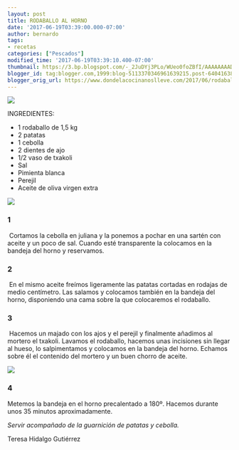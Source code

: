 ```yaml
---
layout: post
title: RODABALLO AL HORNO
date: '2017-06-19T03:39:00.000-07:00'
author: bernardo
tags:
- recetas
categories: ["Pescados"]
modified_time: '2017-06-19T03:39:10.400-07:00'
thumbnail: https://3.bp.blogspot.com/-_2JuDYj3PLo/WUeo0foZBfI/AAAAAAAADtY/YULRJ_QEJrMSnDYQB_1V0dGdVjKQ1hpEgCLcBGAs/s72-c/04.JPG
blogger_id: tag:blogger.com,1999:blog-5113370346961639215.post-6404163842921963485
blogger_orig_url: https://www.dondelacocinanoslleve.com/2017/06/rodaballo-al-horno.html
---
```


![](https://3.bp.blogspot.com/-_2JuDYj3PLo/WUeo0foZBfI/AAAAAAAADtY/YULRJ_QEJrMSnDYQB_1V0dGdVjKQ1hpEgCLcBGAs/s400/04.JPG)

  
INGREDIENTES:
* 1 rodaballo de 1,5 kg
* 2 patatas
* 1 cebolla
* 2 dientes de ajo
* 1/2 vaso de txakoli
* Sal
* Pimienta blanca
* Perejil
* Aceite de oliva virgen extra  

![](https://3.bp.blogspot.com/-qBbnP-IlDO8/WUepInoqaPI/AAAAAAAADtc/2HxoT6eCRz4TUQQzJwfN2zpwRv41bJ8yQCLcBGAs/s320/01.JPG)

  

### 1

 Cortamos la cebolla en juliana y la ponemos a pochar en una sartén con aceite y un poco de sal. Cuando esté transparente la colocamos en la bandeja del horno y reservamos.  

### 2

 En el mismo aceite freímos ligeramente las patatas cortadas en rodajas de medio centímetro. Las salamos y colocamos también en la bandeja del horno, disponiendo una cama sobre la que colocaremos el rodaballo.  

### 3

 Hacemos un majado con los ajos y el perejil y finalmente añadimos al mortero el txakoli. Lavamos el rodaballo, hacemos unas incisiones sin llegar al hueso, lo salpimentamos y colocamos en la bandeja del horno. Echamos sobre él el contenido del mortero y un buen chorro de aceite.  

![](https://1.bp.blogspot.com/-4_am28dFrOA/WUepguwqdKI/AAAAAAAADtg/IE9v-z4JdvcoU2JOdZ1ndwoL2PI6rpFRACLcBGAs/s320/03.JPG)

  

### 4

Metemos la bandeja en el horno precalentado a 180º. Hacemos durante unos 35 minutos aproximadamente.  
  
_Servir acompañado de la guarnición de patatas y cebolla._  
  
Teresa Hidalgo Gutiérrez
